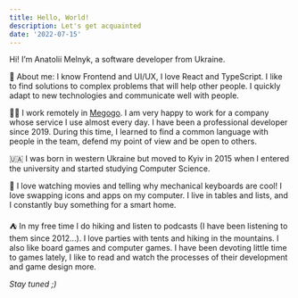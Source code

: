 ```yaml
---
title: Hello, World!
description: Let's get acquainted
date: '2022-07-15'
---
```


Hi! I’m Anatolii Melnyk, a software developer from Ukraine.

👋 About me: I know Frontend and UI/UX, I love React and TypeScript. I like to find solutions to complex problems that will help other people. I quickly adapt to new technologies and communicate well with people.

👨‍💻 I work remotely in [Megogo](https://megogo.net/). I am very happy to work for a company whose service I use almost every day. I have been a professional developer since 2019. During this time, I learned to find a common language with people in the team, defend my point of view and be open to others.

🇺🇦 I was born in western Ukraine but moved to Kyiv in 2015 when I entered the university and started studying Computer Science.

🕺 I love watching movies and telling why mechanical keyboards are cool! I love swapping icons and apps on my computer. I live in tables and lists, and I constantly buy something for a smart home.

⛺ In my free time I do hiking and listen to podcasts (I have been listening to them since 2012…). I love parties with tents and hiking in the mountains. I also like board games and computer games. I have been devoting little time to games lately, I like to read and watch the processes of their development and game design more.

_Stay tuned ;)_

